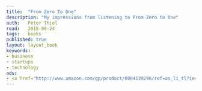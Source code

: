 ```yaml
---
title:	"From Zero To One"
description: "My impressions from listening to From Zero to One"
auth:	Peter Thiel
read:	2015-08-24
tags:	books
published: true
layout: layout_book
keywords:
- business
- startups
- technology
ads:
- <a href="http://www.amazon.com/gp/product/0804139296/ref=as_li_tl?ie=UTF8&camp=1789&creative=390957&creativeASIN=0804139296&linkCode=as2&tag=wkoszek-20&linkId=BT3CVYUSJWXENDLV"><img border="0" src="http://ws-na.amazon-adsystem.com/widgets/q?_encoding=UTF8&ASIN=0804139296&Format=_SL160_&ID=AsinImage&MarketPlace=US&ServiceVersion=20070822&WS=1&tag=wkoszek-20" ></a><img src="http://ir-na.amazon-adsystem.com/e/ir?t=wkoszek-20&l=as2&o=1&a=0804139296" width="1" height="1" border="0" alt="" style="border:none !important; margin:0px !important;" />
---
```


